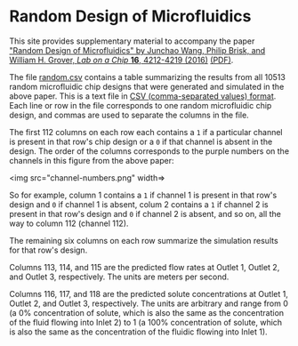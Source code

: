 # Random Design of Microfluidics

This site provides supplementary material to accompany the paper ["Random Design of Microfluidics" by Junchao Wang, Philip Brisk, and William H. Grover, *Lab on a Chip* **16**, 4212-4219 (2016)](https://pubs.rsc.org/en/content/articlelanding/2016/lc/c6lc00758a) [(PDF)](https://groverlab.org/assets/random-microfluidics.pdf).

The file [random.csv](random.csv) contains a table summarizing the results from all 10513 random microfluidic chip designs that were generated and simulated in the above paper.  This is a text file in [CSV (comma-separated values) format](https://en.wikipedia.org/wiki/Comma-separated_values).  Each line or row in the file corresponds to one random microfluidic chip design, and commas are used to separate the columns in the file.

The first 112 columns on each row each contains a `1` if a particular channel is present in that row's chip design or a `0` if that channel is absent in the design.  The order of the columns corresponds to the purple numbers on the channels in this figure from the above paper:

<img src="channel-numbers.png" width=>

So for example, column 1 contains a `1` if channel 1 is present in that row's design and `0` if channel 1 is absent, colum 2 contains a `1` if channel 2 is present in that row's design and `0` if channel 2 is absent, and so on, all the way to column 112 (channel 112).

The remaining six columns on each row summarize the simulation results for that row's design.

Columns 113, 114, and 115 are the predicted flow rates at Outlet 1, Outlet 2, and Outlet 3, respectively.  The units are meters per second.

Columns 116, 117, and 118 are the predicted solute concentrations at Outlet 1, Outlet 2, and Outlet 3, respectively.  The units are arbitrary and range from 0 (a 0% concentration of solute, which is also the same as the concentration of the fluid flowing into Inlet 2) to 1 (a 100% concentration of solute, which is also the same as the concentration of the fluidic flowing into Inlet 1).


